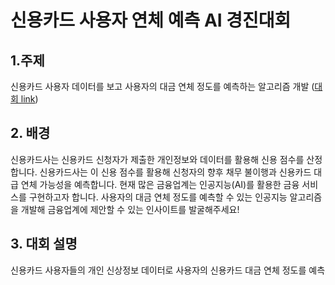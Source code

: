 # 신용카드 사용자 연체 예측 AI 경진대회

## 1.주제
신용카드 사용자 데이터를 보고 사용자의 대금 연체 정도를 예측하는 알고리즘 개발 ([대회 link](https://dacon.io/competitions/official/235832/overview/description))

## 2. 배경
신용카드사는 신용카드 신청자가 제출한 개인정보와 데이터를 활용해 신용 점수를 산정합니다. 신용카드사는 이 신용 점수를 활용해 신청자의 향후 채무 불이행과 신용카드 대급 연체 가능성을 예측합니다. 
현재 많은 금융업계는 인공지능(AI)를 활용한 금융 서비스를 구현하고자 합니다. 사용자의 대금 연체 정도를 예측할 수 있는 인공지능 알고리즘을 개발해 금융업계에 제안할 수 있는 인사이트를 발굴해주세요!

## 3. 대회 설명
신용카드 사용자들의 개인 신상정보 데이터로 사용자의 신용카드 대금 연체 정도를 예측

